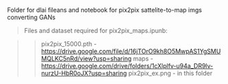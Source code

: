 Folder for dlai fileans and notebook for pix2pix sattelite-to-map imgs converting GANs

> Files and dataset required for pix2pix_maps.ipunb:

  >> pix2pix_15000.pth - https://drive.google.com/file/d/16jTOrO9kh8O5MwpAS1YgSMUMQLKC5nRd/view?usp=sharing
  >> maps - https://drive.google.com/drive/folders/1cXlplfv-u94a_DR9lv-nurzU-HbR0oJX?usp=sharing
>  > pix2pix_ex.png - in this folder
